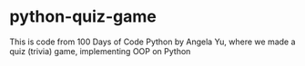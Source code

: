 # python-quiz-game
This is code from 100 Days of Code Python by Angela Yu, where we made a quiz (trivia) game, implementing OOP on Python
